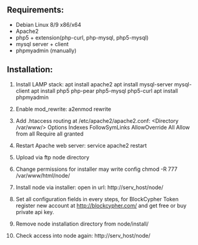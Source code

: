 ## Requirements:
* Debian Linux 8/9 x86/x64
* Apache2
* php5 + extension(php-curl, php-mysql, php5-mysql)
* mysql server + client
* phpmyadmin (manually)


## Installation:
1) Install LAMP stack:
apt install apache2
apt install mysql-server mysql-client
apt install php5 php-pear php5-mysql php5-curl
apt install phpmyadmin

2) Enable mod_rewrite:
a2enmod rewrite

3) Add .htaccess routing
at /etc/apache2/apache2.conf:
<Directory /var/www/>
        Options Indexes FollowSymLinks
        AllowOverride All
        Allow from all
        Require all granted
</Directory>

4) Restart Apache web server:
service apache2 restart

5) Upload via ftp node directory

6) Change permissions for installer may write config 
chmod -R 777 /var/www/html/node/

7) Install node via installer:
open in url:
http://serv_host/node/

8) Set all configuration fields in every steps,
for BlockCypher Token register new account at 
http://blockcypher.com/
and get free or buy private api key.

9) Remove node installation directory from node/install/

10) Check access into node again: http://serv_host/node/

